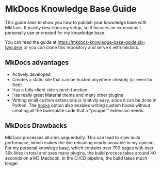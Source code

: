 # MkDocs Knowledge Base Guide

This guide aims to show you how to publish your knowledge base with MkDocs.
It mainly describes my setup, so it focuses on extensions I personally use or created for my knowledge base.

You can read the guide at <https://mkdocs-knowledge-base-guide.six-two.dev/> or you can clone this repository and serve it with mkdocs.

## MkDocs advantages

- Actively developed
- Creates a static site that can be hosted anywhere cheaply (or even for free)
- Has a fully client side search function
- Has really great Material theme and many other plugins
- Writing small custom extensions is relativly easy, since it can be done in Python.
    The [hooks](https://www.mkdocs.org/user-guide/configuration/#hooks) option also enables writing custom hooks without creating all the boilerplate code that a "propper" extension needs.

## MkDocs Drawbacks

MkDocs processes all sites sequentially.
This can lead to slow build performace, which makes the live reloading nearly unusable in my opinion.
For my personal knowlege base, which contains over 700 pages with over 39k lines in total and uses many plugins, the build process takes around 40 seconds on a M3 Macbook.
In the CI/CD pipeline, the build takes much longer.
